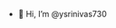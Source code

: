 - 👋 Hi, I’m @ysrinivas730

<!---
ysrinivas730/ysrinivas730 is a ✨ special ✨ repository because its `README.md` (this file) appears on your GitHub profile.
You can click the Preview link to take a look at your changes.
--->
